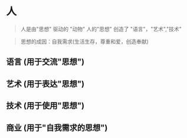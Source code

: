 # 人
> 人是由"思想" 驱动的 "动物"
> 人的"思想" 创造了 "语言"，"艺术","技术"

> 思想的成因：自我需求(生活生存，尊重和爱，创造奉献)

## 语言 (用于交流"思想")
## 艺术 (用于表达"思想")
## 技术 (用于使用"思想")
## 商业 (用于"自我需求的思想")
